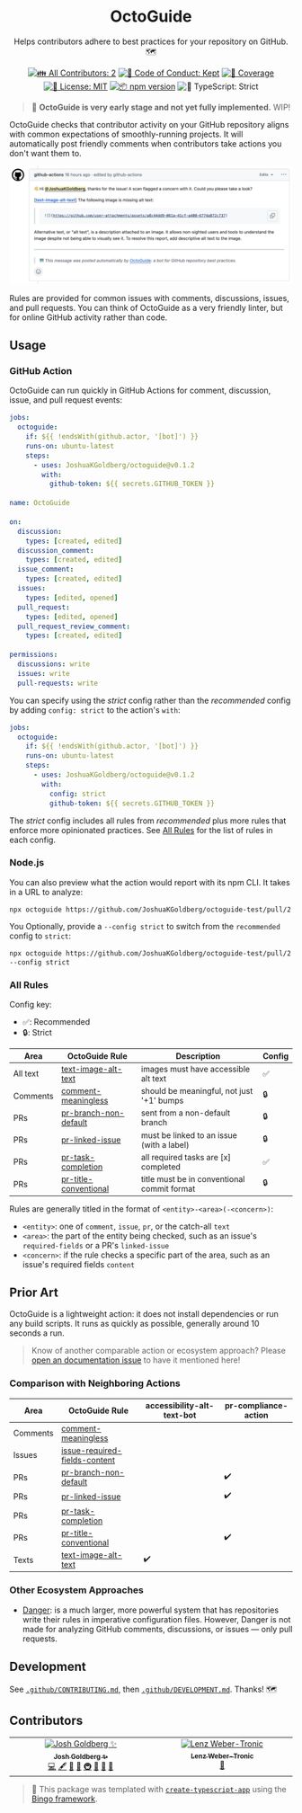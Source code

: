 <h1 align="center">OctoGuide</h1>

<p align="center">
	Helps contributors adhere to best practices for your repository on GitHub.
	🗺️
</p>

<p align="center">
	<!-- prettier-ignore-start -->
	<!-- ALL-CONTRIBUTORS-BADGE:START - Do not remove or modify this section -->
	<a href="#contributors" target="_blank"><img alt="👪 All Contributors: 2" src="https://img.shields.io/badge/%F0%9F%91%AA_all_contributors-2-21bb42.svg" /></a>
<!-- ALL-CONTRIBUTORS-BADGE:END -->
	<!-- prettier-ignore-end -->
	<a href="https://github.com/JoshuaKGoldberg/octoguide/blob/main/.github/CODE_OF_CONDUCT.md" target="_blank"><img alt="🤝 Code of Conduct: Kept" src="https://img.shields.io/badge/%F0%9F%A4%9D_code_of_conduct-kept-21bb42" /></a>
	<a href="https://codecov.io/gh/JoshuaKGoldberg/octoguide" target="_blank"><img alt="🧪 Coverage" src="https://img.shields.io/codecov/c/github/JoshuaKGoldberg/octoguide?label=%F0%9F%A7%AA%20coverage" /></a>
	<a href="https://github.com/JoshuaKGoldberg/octoguide/blob/main/LICENSE.md" target="_blank"><img alt="📝 License: MIT" src="https://img.shields.io/badge/%F0%9F%93%9D_license-MIT-21bb42.svg" /></a>
	<a href="http://npmjs.com/package/octoguide" target="_blank"><img alt="📦 npm version" src="https://img.shields.io/npm/v/octoguide?color=21bb42&label=%F0%9F%93%A6%20npm" /></a>
	<img alt="💪 TypeScript: Strict" src="https://img.shields.io/badge/%F0%9F%92%AA_typescript-strict-21bb42.svg" />
</p>

> 🚨 **OctoGuide is very early stage and not yet fully implemented.**
> WIP!

OctoGuide checks that contributor activity on your GitHub repository aligns with common expectations of smoothly-running projects.
It will automatically post friendly comments when contributors take actions you don't want them to.

![Screenshot of a github-actions bot comment: see docs/screenshot-text.txt for text](docs/screenshot.webp)

Rules are provided for common issues with comments, discussions, issues, and pull requests.
You can think of OctoGuide as a very friendly linter, but for online GitHub activity rather than code.

## Usage

### GitHub Action

OctoGuide can run quickly in GitHub Actions for comment, discussion, issue, and pull request events:

```yml
jobs:
  octoguide:
    if: ${{ !endsWith(github.actor, '[bot]') }}
    runs-on: ubuntu-latest
    steps:
      - uses: JoshuaKGoldberg/octoguide@v0.1.2
        with:
          github-token: ${{ secrets.GITHUB_TOKEN }}

name: OctoGuide

on:
  discussion:
    types: [created, edited]
  discussion_comment:
    types: [created, edited]
  issue_comment:
    types: [created, edited]
  issues:
    types: [edited, opened]
  pull_request:
    types: [edited, opened]
  pull_request_review_comment:
    types: [created, edited]

permissions:
  discussions: write
  issues: write
  pull-requests: write
```

You can specify using the _strict_ config rather than the _recommended_ config by adding `config: strict` to the action's `with`:

```yml
jobs:
  octoguide:
    if: ${{ !endsWith(github.actor, '[bot]') }}
    runs-on: ubuntu-latest
    steps:
      - uses: JoshuaKGoldberg/octoguide@v0.1.2
        with:
          config: strict
          github-token: ${{ secrets.GITHUB_TOKEN }}
```

The _strict_ config includes all rules from _recommended_ plus more rules that enforce more opinionated practices.
See [All Rules](#all-rules) for the list of rules in each config.

### Node.js

You can also preview what the action would report with its npm CLI.
It takes in a URL to analyze:

```shell
npx octoguide https://github.com/JoshuaKGoldberg/octoguide-test/pull/2
```

You Optionally, provide a `--config strict` to switch from the `recommended` config to `strict`:

```shell
npx octoguide https://github.com/JoshuaKGoldberg/octoguide-test/pull/2 --config strict
```

### All Rules

Config key:

- ✅: Recommended
- 🔒: Strict

| Area     | OctoGuide Rule                                                 | Description                                 | Config |
| -------- | -------------------------------------------------------------- | ------------------------------------------- | ------ |
| All text | [text-image-alt-text](./docs/rules/text-image-alt-text.md)     | images must have accessible alt text        | ✅     |
| Comments | [comment-meaningless](./docs/rules/comment-meaningless.md)     | should be meaningful, not just '+1' bumps   | 🔒     |
| PRs      | [pr-branch-non-default](./docs/rules/pr-branch-non-default.md) | sent from a non-default branch              | 🔒     |
| PRs      | [pr-linked-issue](./docs/rules/pr-linked-issue.md)             | must be linked to an issue (with a label)   | 🔒     |
| PRs      | [pr-task-completion](./docs/rules/pr-task-completion.md)       | all required tasks are [x] completed        | ✅     |
| PRs      | [pr-title-conventional](./docs/rules/pr-title-conventional.md) | title must be in conventional commit format | 🔒     |

<!-- | Issues   | [issue-required-fields-content](./docs/rules/issue-required-fields-content.md) | required fields must have meaningful content | ✅     | -->

Rules are generally titled in the format of `<entity>-<area>(-<concern>)`:

- `<entity>`: one of `comment`, `issue`, `pr`, or the catch-all `text`
- `<area>`: the part of the entity being checked, such as an issue's `required-fields` or a PR's `linked-issue`
- `<concern>`: if the rule checks a specific part of the area, such as an issue's required fields `content`

## Prior Art

OctoGuide is a lightweight action: it does not install dependencies or run any build scripts.
It runs as quickly as possible, generally around 10 seconds a run.

> Know of another comparable action or ecosystem approach?
> Please [open an documentation issue](https://github.com/JoshuaKGoldberg/OctoGuide/issues/new?template=02-documentation.yml) to have it mentioned here!

### Comparison with Neighboring Actions

| Area     | OctoGuide Rule                                                           | accessibility-alt-text-bot | pr-compliance-action |
| -------- | ------------------------------------------------------------------------ | -------------------------- | -------------------- |
| Comments | [comment-meaningless](./docs/comment-meaningless.md)                     |                            |                      |
| Issues   | [issue-required-fields-content](./docs/issue-required-fields-content.md) |                            |                      |
| PRs      | [pr-branch-non-default](./docs/pr-branch-non-default.md)                 |                            | ✔️                   |
| PRs      | [pr-linked-issue](./docs/pr-linked-issue.md)                             |                            | ✔️                   |
| PRs      | [pr-task-completion](./docs/pr-task-completion.md)                       |                            |                      |
| PRs      | [pr-title-conventional](./docs/pr-title-conventional.md)                 |                            | ✔️                   |
| Texts    | [text-image-alt-text](./docs/text-image-alt-text.md)                     | ✔️                         |                      |

### Other Ecosystem Approaches

- [Danger](https://danger.systems): is a much larger, more powerful system that has repositories write their rules in imperative configuration files.
  However, Danger is not made for analyzing GitHub comments, discussions, or issues — only pull requests.

## Development

See [`.github/CONTRIBUTING.md`](./.github/CONTRIBUTING.md), then [`.github/DEVELOPMENT.md`](./.github/DEVELOPMENT.md).
Thanks! 🗺️

## Contributors

<!-- spellchecker: disable -->
<!-- ALL-CONTRIBUTORS-LIST:START - Do not remove or modify this section -->
<!-- prettier-ignore-start -->
<!-- markdownlint-disable -->
<table>
  <tbody>
    <tr>
      <td align="center" valign="top" width="14.28%"><a href="http://www.joshuakgoldberg.com"><img src="https://avatars.githubusercontent.com/u/3335181?v=4?s=100" width="100px;" alt="Josh Goldberg ✨"/><br /><sub><b>Josh Goldberg ✨</b></sub></a><br /><a href="https://github.com/JoshuaKGoldberg/OctoGuide/commits?author=JoshuaKGoldberg" title="Code">💻</a> <a href="#content-JoshuaKGoldberg" title="Content">🖋</a> <a href="https://github.com/JoshuaKGoldberg/OctoGuide/commits?author=JoshuaKGoldberg" title="Documentation">📖</a> <a href="#ideas-JoshuaKGoldberg" title="Ideas, Planning, & Feedback">🤔</a> <a href="#infra-JoshuaKGoldberg" title="Infrastructure (Hosting, Build-Tools, etc)">🚇</a> <a href="#maintenance-JoshuaKGoldberg" title="Maintenance">🚧</a> <a href="#projectManagement-JoshuaKGoldberg" title="Project Management">📆</a> <a href="#tool-JoshuaKGoldberg" title="Tools">🔧</a></td>
      <td align="center" valign="top" width="14.28%"><a href="https://phryneas.de"><img src="https://avatars.githubusercontent.com/u/4282439?v=4?s=100" width="100px;" alt="Lenz Weber-Tronic"/><br /><sub><b>Lenz Weber-Tronic</b></sub></a><br /><a href="#ideas-phryneas" title="Ideas, Planning, & Feedback">🤔</a></td>
    </tr>
  </tbody>
</table>

<!-- markdownlint-restore -->
<!-- prettier-ignore-end -->

<!-- ALL-CONTRIBUTORS-LIST:END -->
<!-- spellchecker: enable -->

> 💝 This package was templated with [`create-typescript-app`](https://github.com/JoshuaKGoldberg/create-typescript-app) using the [Bingo framework](https://create.bingo).
